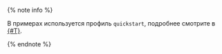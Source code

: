 {% note info %}

В примерах используется профиль `quickstart`, подробнее смотрите в [{#T}](../reference/ydb-cli/profile/create.md#quickstart).

{% endnote %}
